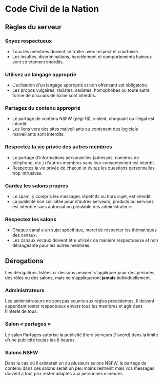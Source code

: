 # Code Civil de la Nation

## Règles du serveur

### Soyez respectueux
- Tous les membres doivent se traiter avec respect et courtoisie.
- Les insultes, discriminations, harcèlement et comportements haineux sont strictement interdits.

### Utilisez un langage approprié
- L'utilisation d'un langage approprié et non offensant est obligatoire.
- Les propos vulgaires, racistes, sexistes, homophobes ou toute autre forme de discours de haine sont interdits.

### Partagez du contenu approprié
- Le partage de contenu NSFW (pegi 18), violent, choquant ou illégal est interdit.
- Les liens vers des sites malveillants ou contenant des logiciels malveillants sont interdits.

### Respectez la vie privée des autres membres
- Le partage d'informations personnelles (adresses, numéros de téléphone, etc.) d'autres membres sans leur consentement est interdit.
- Respectez la vie privée de chacun et évitez les questions personnelles trop intrusives.

### Gardez les salons propres
- Le spam, y compris les messages répétitifs ou hors sujet, est interdit.
- La publicité non sollicitée pour d'autres serveurs, produits ou services est interdite sans autorisation préalable des administrateurs.

### Respectez les salons
- Chaque canal a un sujet spécifique, merci de respecter les thématiques des canaux.
- Les canaux vocaux doivent être utilisés de manière respectueuse et non dérangeante pour les autres membres.

## Dérogations

Les dérogations listées ci-dessous peuvent s'appliquer pour des périodes, des rôles ou des salons, mais ne s'appliqueront **jamais** individuellement.

### Administrateurs

Les administrateurs ne sont pas soumis aux règles précédentes. Il doivent cependant rester respectueux envers tous les membres et agir dans l'intérêt de tous.

### Salon « partages »

Le salon Partages autorise la publicité (hors serveurs Discord) dans la limite d'une publicité toutes les 6 heures.

### Salons NSFW

Dans le cas où il existerait un ou plusieurs salons NSFW, le partage de contenu dans ces salons serait un peu moins restreint mais vos messages doivent à tout prix rester adaptés aux personnes mineures.